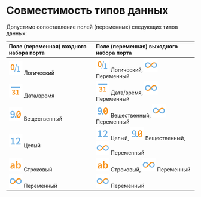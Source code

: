 # Совместимость типов данных

Допустимо сопоставление полей (переменных) следующих типов данных:

 | Поле (переменная) входного набора порта | Поле (переменная) выходного набора порта |
 | :-------- | :-------- |
 | ![](../images/icons/data-types/boolean_default.svg) Логический | ![](../images/icons/data-types/boolean_default.svg) Логический, ![](../images/icons/data-types/variant_default.svg) Переменный |
 | ![](../images/icons/data-types/datetime_default.svg) Дата/время | ![](../images/icons/data-types/datetime_default.svg) Дата/время, ![](../images/icons/data-types/variant_default.svg) Переменный |
 | ![](../images/icons/data-types/float_default.svg) Вещественный | ![](../images/icons/data-types/float_default.svg) Вещественный, ![](../images/icons/data-types/variant_default.svg) Переменный |
 | ![](../images/icons/data-types/integer_default.svg) Целый | ![](../images/icons/data-types/integer_default.svg) Целый, ![](../images/icons/data-types/float_default.svg) Вещественный, ![](../images/icons/data-types/variant_default.svg) Переменный |
 | ![](../images/icons/data-types/string_default.svg) Строковый | ![](../images/icons/data-types/string_default.svg) Строковый, ![](../images/icons/data-types/variant_default.svg) Переменный |
 | ![](../images/icons/data-types/variant_default.svg) Переменный | ![](../images/icons/data-types/variant_default.svg) Переменный |
